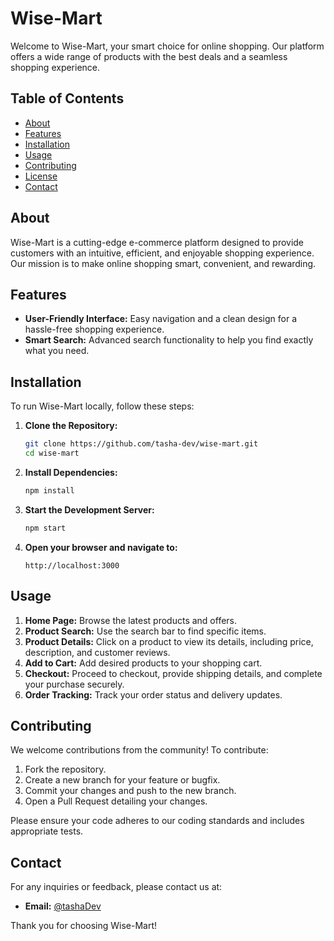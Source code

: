 # Wise-Mart

Welcome to Wise-Mart, your smart choice for online shopping. Our platform offers a wide range of products with the best deals and a seamless shopping experience.

## Table of Contents

- [About](#about)
- [Features](#features)
- [Installation](#installation)
- [Usage](#usage)
- [Contributing](#contributing)
- [License](#license)
- [Contact](#contact)

## About

Wise-Mart is a cutting-edge e-commerce platform designed to provide customers with an intuitive, efficient, and enjoyable shopping experience. Our mission is to make online shopping smart, convenient, and rewarding.

## Features

- **User-Friendly Interface:** Easy navigation and a clean design for a hassle-free shopping experience.
- **Smart Search:** Advanced search functionality to help you find exactly what you need.

## Installation

To run Wise-Mart locally, follow these steps:

1. **Clone the Repository:**
    ```bash
    git clone https://github.com/tasha-dev/wise-mart.git
    cd wise-mart
    ```

2. **Install Dependencies:**
    ```bash
    npm install
    ```

3. **Start the Development Server:**
    ```bash
    npm start
    ```

4. **Open your browser and navigate to:**
    ```
    http://localhost:3000
    ```

## Usage

1. **Home Page:** Browse the latest products and offers.
2. **Product Search:** Use the search bar to find specific items.
3. **Product Details:** Click on a product to view its details, including price, description, and customer reviews.
4. **Add to Cart:** Add desired products to your shopping cart.
5. **Checkout:** Proceed to checkout, provide shipping details, and complete your purchase securely.
6. **Order Tracking:** Track your order status and delivery updates.

## Contributing

We welcome contributions from the community! To contribute:

1. Fork the repository.
2. Create a new branch for your feature or bugfix.
3. Commit your changes and push to the new branch.
4. Open a Pull Request detailing your changes.

Please ensure your code adheres to our coding standards and includes appropriate tests.

## Contact

For any inquiries or feedback, please contact us at:

- **Email:** [@tashaDev](mailto:imwhdiiii@gmail.com)

Thank you for choosing Wise-Mart!